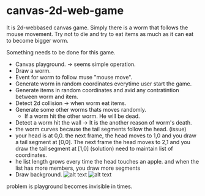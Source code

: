 # canvas-2d-web-game

It is 2d-webbased canvas game. Simply there is a worm that follows the mouse movement. Try not to die and try to eat items as much as it can eat to become bigger worm.

Something needs to be done for this game.

- Canvas playground. -> seems simple operation.
- Draw a worm. 
- Event for worm to follow muse "mouse move".
- Generate worm in random coordinates everytime user start the game.
- Generate items in random coordinates and avid any contratintion between worm and item.
- Detect 2d collision -> when worm eat items.
- Generate some other worms thats moves randomly. 
  * If a worm hit the other worm. He will be dead.
- Detect a worm hit the wall -> It is the another reason of worm's death.
- the worm curves because the tail segments follow the head. (issue)
- your head is at 0,0. the next frame, the head moves to 1,0 and you draw a tail segment at [0,0]. The next frame the head moves to 2,1 and you draw the tail segment at [1,0] (solution) need to maintain list of coordinates.
- he list length grows every time the head touches an apple. and when the list has more members, you draw more segments 
- Draw background.
![alt text](https://i.itsosticky.com/1g4ffxz.png)
![alt text](https://i.itsosticky.com/b7ykv0.png)

problem is playground becomes invisible in times.



